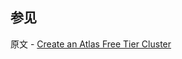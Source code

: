 ## 参见

原文 - [Create an Atlas Free Tier Cluster]( https://docs.atlas.mongodb.com/getting-started/ )


